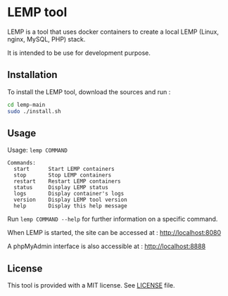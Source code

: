 # LEMP tool

LEMP is a tool that uses docker containers to create a local LEMP (Linux, nginx, MySQL, PHP) stack.

It is intended to be use for development purpose.

## Installation

To install the LEMP tool, download the sources and run : 

```bash
cd lemp-main
sudo ./install.sh
```

## Usage

Usage:  `lemp COMMAND`

```
Commands:
  start      Start LEMP containers
  stop       Stop LEMP containers
  restart    Restart LEMP containers
  status     Display LEMP status
  logs       Display container's logs
  version    Display LEMP tool version
  help       Display this help message
```

Run `lemp COMMAND --help` for further information on a specific command.


When LEMP is started, the site can be accessed at : [http://localhost:8080](http://localhost:8080)

A phpMyAdmin interface is also accessible at : [http://localhost:8888](http://localhost:8888)

## License

This tool is provided with a MIT license. See [LICENSE](LICENSE) file.
